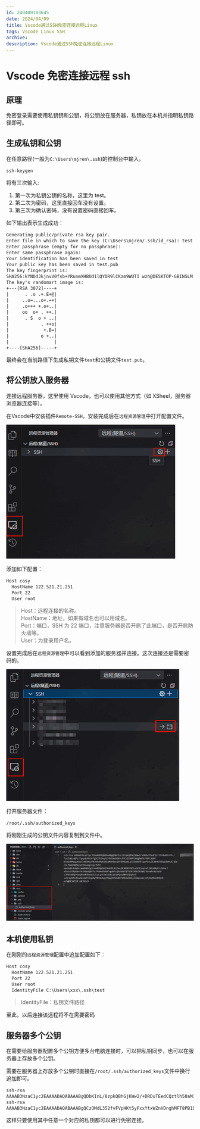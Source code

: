 ```yaml
---
id: 240409103645
date: 2024/04/09
title: Vscode通过SSH免密连接远程Linux
tags: Vscode Linux SSH
archive:
description: Vscode通过SSH免密连接远程Linux
---
```


# Vscode 免密连接远程 ssh

## 原理

免密登录需要使用私钥钥和公钥，将公钥放在服务器，私钥放在本机并指明私钥路径即可。

## 生成私钥和公钥

在任意路径(一般为`C:\Users\mjren\.ssh`)的控制台中输入。

```
ssh-keygen
```

将有三次输入:

1. 第一次为私钥公钥的名称，这里为 test。
1. 第二次为密码，这里直接回车没有设置。
1. 第三次为确认密码，没有设置密码直接回车。

如下输出表示生成成功：

```
Generating public/private rsa key pair.
Enter file in which to save the key (C:\Users\mjren/.ssh/id_rsa): test
Enter passphrase (empty for no passphrase):
Enter same passphrase again:
Your identification has been saved in test
Your public key has been saved in test.pub
The key fingerprint is:
SHA256:kYNOdJkjnvV0fsb+YRunmXHBUd1lQYDR9lCKzm9WUTI wzh@DESKTOP-GBINSLM
The key's randomart image is:
+---[RSA 3072]----+
|      . .o .+.E+@|
|     ..o=...o+.=+|
|     .o+++ +.o+..|
|     oo  o+ . ++.|
|      . S  o + ..|
|            . ++o|
|             +.B=|
|            o +..|
|                 |
+----[SHA256]-----+
```

最终会在当前路径下生成私钥文件`test`和公钥文件`test.pub`。

## 将公钥放入服务器

连接远程服务器，这里使用 Vscode，也可以使用其他方式（如 XSheel，服务器浏览器连接等）。

在Vscode中安装插件`Remote-SSH`，安装完成后在`远程资源管理`中打开配置文件。

![alt text](assets/VsSecretFreeSsh/image-1.png)

添加如下配置：

```
Host cosy
  HostName 122.521.21.251
  Port 22
  User root
```

> Host：远程连接的名称。  
> HostName：地址，如果有域名也可以用域名。  
> Port：端口，SSH 为 22 端口，注意服务器是否开启了此端口，是否开启防火墙等。  
> User：为登录用户名。

设置完成后在`远程资源管理`中可以看到添加的服务器并连接。这次连接还是需要密码的。

![alt text](assets/VsSecretFreeSsh/image-3.png)

打开服务器文件：

```
/root/.ssh/authorized_keys
```

将刚刚生成的公钥文件内容复制到文件中。

![alt text](assets/VsSecretFreeSsh/image-2.png)

## 本机使用私钥

在刚刚的`远程资源管理`配置中追加配置如下：

```
Host cosy
  HostName 122.521.21.251
  Port 22
  User root
  IdentityFile C:\Users\xxx\.ssh\test
```

> IdentityFile：私钥文件路径

至此，以后连接该远程将不在需要密码

## 服务器多个公钥

在需要给服务器配置多个公钥方便多台电脑连接时，可以把私钥同步，也可以在服务器上存放多个公钥。

需要在服务器上存放多个公钥时直接在`/root/.ssh/authorized_keys`文件中换行追加即可。
```
ssh-rsa AAAAB3NzaC1yc2EAAAADAQABAAABgQDbKInL/8zpkQBhGjKWw2/+DRDuTEedCQztlh50aM3LBYc/7ze3aWLwQPLZ/pqx8sM+Ur7g9Z7Vl4qJi56ViWeUdXfc9TCcDl88PlN8g0mJ67d8FLh8M...
ssh-rsa AAAAB3NzaC1yc2EAAAADAQABAAABgQCzOMdL352fvFVpHKt5yFxxYtxWZnVDnghMFT8PB1DE8AMjUrz3BWuyCWPrVQEg5lftA1KOUsnJqBRNcVoi1yWVfSSW2CXLTbY7bjpKDhQ9iLlc8LtNj...
```
这样只要使用其中任意一个对应的私钥都可以进行免密连接。
